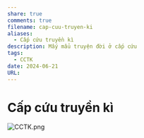 ```yaml
---
share: true
comments: true
filename: cap-cuu-truyen-ki
aliases:
  - Cấp cứu truyền kì
description: Mấy mẩu truyện đời ở cấp cứu
tags:
  - CCTK
date: 2024-06-21
URL: 
---
```

# Cấp cứu truyền kì

![CCTK.png](../assets/img/CCTK.png)

